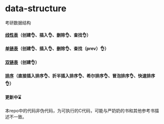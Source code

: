# data-structure
考研数据结构

#### [线性表](https://github.com/Voyager-One/data-structure/tree/master/Sqlist)（创建👌、插入👌、删除👌、查找👌）
#### [单链表](https://github.com/Voyager-One/data-structure/tree/master/List)（创建👌、插入👌、删除👌、查找（prev）👌）
#### [双链表](https://github.com/Voyager-One/data-structure/tree/master/Dlist)（创建👌）

#### [排序](https://github.com/Voyager-One/data-structure/tree/master/Sort)（直接插入排序👌、折半插入排序👌、希尔排序👌、冒泡排序👌、快速排序👌）
#### 更新中⌛️

本repo中的代码非伪代码，为可执行的C代码，可能与严奶奶的书和其他参考书描述不一致。
